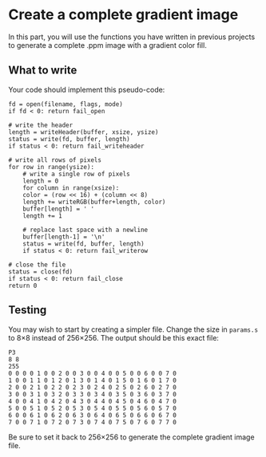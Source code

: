 Create a complete gradient image
================================

In this part, you will use the functions you have written in
previous projects to generate a complete .ppm image with a gradient
color fill.


What to write
-------------

Your code should implement this pseudo-code:

```
fd = open(filename, flags, mode)
if fd < 0: return fail_open

# write the header
length = writeHeader(buffer, xsize, ysize)
status = write(fd, buffer, length)
if status < 0: return fail_writeheader

# write all rows of pixels
for row in range(ysize):
    # write a single row of pixels
    length = 0
    for column in range(xsize):
	color = (row << 16) + (column << 8)
	length += writeRGB(buffer+length, color)
	buffer[length] = ' '
	length += 1

    # replace last space with a newline
    buffer[length-1] = '\n'
    status = write(fd, buffer, length)
    if status < 0: return fail_writerow

# close the file
status = close(fd)
if status < 0: return fail_close
return 0
```

Testing
-------

You may wish to start by creating a simpler file. Change the size in
`params.s` to 8×8 instead of 256×256. The output should be this
exact file:

```
P3
8 8
255
0 0 0 0 1 0 0 2 0 0 3 0 0 4 0 0 5 0 0 6 0 0 7 0
1 0 0 1 1 0 1 2 0 1 3 0 1 4 0 1 5 0 1 6 0 1 7 0
2 0 0 2 1 0 2 2 0 2 3 0 2 4 0 2 5 0 2 6 0 2 7 0
3 0 0 3 1 0 3 2 0 3 3 0 3 4 0 3 5 0 3 6 0 3 7 0
4 0 0 4 1 0 4 2 0 4 3 0 4 4 0 4 5 0 4 6 0 4 7 0
5 0 0 5 1 0 5 2 0 5 3 0 5 4 0 5 5 0 5 6 0 5 7 0
6 0 0 6 1 0 6 2 0 6 3 0 6 4 0 6 5 0 6 6 0 6 7 0
7 0 0 7 1 0 7 2 0 7 3 0 7 4 0 7 5 0 7 6 0 7 7 0
```

Be sure to set it back to 256×256 to generate the complete gradient
image file.
